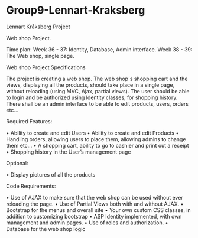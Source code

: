 # Group9-Lennart-Kraksberg
Lennart Kråksberg Project

Web shop Project.

Time plan:
Week 36 - 37: Identity, Database, Admin interface.
Week 38 - 39: The Web shop, single page.



Web shop Project Specifications

The project is creating a web shop. 
The web shop´s shopping cart and the views, displaying all the products, should take place in a single page, without reloading (using MVC, Ajax, partial views). The user should be able to login and be authorized using Identity classes, for shopping history.
There shall be an admin interface to be able to edit products, users, orders etc...

Required Features:

• Ability to create and edit Users
• Ability to create and edit Products
• Handling orders, allowing users to place them, allowing admins to change them etc…
• A shopping cart, ability to go to cashier and print out a receipt
• Shopping history in the User’s management page

Optional:

• Display pictures of all the products

Code Requirements:

• Use of AJAX to make sure that the web shop can be used without ever reloading the page.
• Use of Partial Views both with and without AJAX.
• Bootstrap for the menus and overall site
• Your own custom CSS classes, in addition to customizing bootstrap
• ASP Identity implemented, with own management and admin pages.
• Use of roles and authorization.
• Database for the web shop logic

